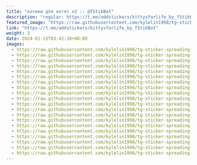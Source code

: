 ```yaml
---
title: "котики для котят х2 :: @fStikBot"
description: "regular: https://t.me/addstickers/kittysforlife_by_fStikBot"
featured_image: "https://raw.githubusercontent.com/kylelin1998/tg-sticker-spreading-worldwide-images/main/img/6d023f2b-e84c-46de-89db-fb1f98908562.jpg"
link: "https://t.me/addstickers/kittysforlife_by_fStikBot"
weight: 3
date: 2024-01-15T03:42:10+08:00
images:
  - https://raw.githubusercontent.com/kylelin1998/tg-sticker-spreading-worldwide-images/main/img/6d023f2b-e84c-46de-89db-fb1f98908562.jpg
  - https://raw.githubusercontent.com/kylelin1998/tg-sticker-spreading-worldwide-images/main/img/ca0de2e6-b81d-400d-94e9-dd4ad8085abe.jpg
  - https://raw.githubusercontent.com/kylelin1998/tg-sticker-spreading-worldwide-images/main/img/ee82989d-4cdd-43f8-b223-b08d08897b3a.jpg
  - https://raw.githubusercontent.com/kylelin1998/tg-sticker-spreading-worldwide-images/main/img/b09c3f66-efc6-499e-8ce3-4ff5c961e4c6.jpg
  - https://raw.githubusercontent.com/kylelin1998/tg-sticker-spreading-worldwide-images/main/img/41f7a9ea-724f-40c4-898a-f9421abd6fae.jpg
  - https://raw.githubusercontent.com/kylelin1998/tg-sticker-spreading-worldwide-images/main/img/f1257133-107e-4590-8414-757fe9ed9525.jpg
  - https://raw.githubusercontent.com/kylelin1998/tg-sticker-spreading-worldwide-images/main/img/591fbdf4-a07a-45ae-b793-8d7d624ece62.jpg
  - https://raw.githubusercontent.com/kylelin1998/tg-sticker-spreading-worldwide-images/main/img/a160f126-dc1b-43d9-b51d-c8016911b613.jpg
  - https://raw.githubusercontent.com/kylelin1998/tg-sticker-spreading-worldwide-images/main/img/ebea56aa-2d69-441e-ace7-5a36f1cec069.jpg
  - https://raw.githubusercontent.com/kylelin1998/tg-sticker-spreading-worldwide-images/main/img/e942e09b-4255-46b7-a448-9c987e418283.jpg
  - https://raw.githubusercontent.com/kylelin1998/tg-sticker-spreading-worldwide-images/main/img/69cedd2d-ab88-4854-af54-9ffcf129b1ad.jpg
  - https://raw.githubusercontent.com/kylelin1998/tg-sticker-spreading-worldwide-images/main/img/738e07eb-0aab-43e7-b4df-4d25d339c880.jpg
  - https://raw.githubusercontent.com/kylelin1998/tg-sticker-spreading-worldwide-images/main/img/d8b6b876-599a-40dc-9960-4a25e5cfa791.jpg
  - https://raw.githubusercontent.com/kylelin1998/tg-sticker-spreading-worldwide-images/main/img/689697e3-b703-4508-8d57-d5e51aecf347.jpg
  - https://raw.githubusercontent.com/kylelin1998/tg-sticker-spreading-worldwide-images/main/img/8f79256a-6be2-4eee-ae89-4663141d01ce.jpg
  - https://raw.githubusercontent.com/kylelin1998/tg-sticker-spreading-worldwide-images/main/img/670f20ea-97d4-4a48-8b55-fd098ce1a81b.jpg
  - https://raw.githubusercontent.com/kylelin1998/tg-sticker-spreading-worldwide-images/main/img/bede6852-cf9f-492f-bc69-172cc003daf4.jpg
  - https://raw.githubusercontent.com/kylelin1998/tg-sticker-spreading-worldwide-images/main/img/527a0d6c-4e66-4458-8a74-4bd07bca3b44.jpg
  - https://raw.githubusercontent.com/kylelin1998/tg-sticker-spreading-worldwide-images/main/img/45a1e6bd-2512-46ee-95a8-83c2ef387308.jpg
  - https://raw.githubusercontent.com/kylelin1998/tg-sticker-spreading-worldwide-images/main/img/1bab1062-d2d0-4ba6-85ce-2c4f8bca30b5.jpg
---
```

